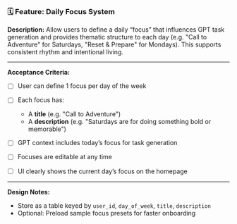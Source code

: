 ### 🗓️ Feature: Daily Focus System

**Description:**
Allow users to define a daily “focus” that influences GPT task generation and provides thematic structure to each day (e.g. "Call to Adventure" for Saturdays, "Reset & Prepare" for Mondays). This supports consistent rhythm and intentional living.

---

**Acceptance Criteria:**

* [ ] User can define 1 focus per day of the week
* [ ] Each focus has:

  * A **title** (e.g. "Call to Adventure")
  * A **description** (e.g. "Saturdays are for doing something bold or memorable")
* [ ] GPT context includes today’s focus for task generation
* [ ] Focuses are editable at any time
* [ ] UI clearly shows the current day’s focus on the homepage

---

**Design Notes:**

* Store as a table keyed by `user_id`, `day_of_week`, `title`, `description`
* Optional: Preload sample focus presets for faster onboarding

